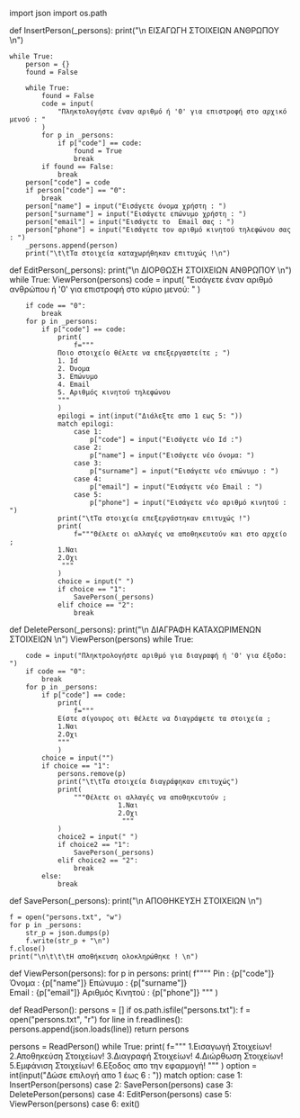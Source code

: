 import json
import os.path


def InsertPerson(_persons):
    print("\n ΕΙΣΑΓΩΓΗ ΣΤΟΙΧΕΙΩΝ ΑΝΘΡΩΠΟΥ \n")

    while True:
        person = {}
        found = False

        while True:
            found = False
            code = input(
                "Πληκτολογήστε έναν αριθμό ή '0' για επιστροφή στο αρχικό μενού : "
            )
            for p in _persons:
                if p["code"] == code:
                    found = True
                    break
            if found == False:
                break
        person["code"] = code
        if person["code"] == "0":
            break
        person["name"] = input("Εισάγετε όνομα χρήστη : ")
        person["surname"] = input("Εισάγετε επώνυμο χρήστη : ")
        person["email"] = input("Εισάγετε το  Email σας : ")
        person["phone"] = input("Εισάγετε τον αριθμό κινητού τηλεφώνου σας : ")
        _persons.append(person)
        print("\t\tΤα στοιχεία καταχωρήθηκαν επιτυχώς !\n")


def EditPerson(_persons):
    print("\n ΔΙΟΡΘΩΣΗ ΣΤΟΙΧΕΙΩΝ ΑΝΘΡΩΠΟΥ \n")
    while True:
        ViewPerson(persons)
        code = input(
            "Εισάγετε έναν αριθμό ανθρώπου  ή '0' για επιστροφή στο κύριο μενού: "
        )

        if code == "0":
            break
        for p in _persons:
            if p["code"] == code:
                print(
                    f="""
                Ποιο στοιχείο θέλετε να επεξεργαστείτε ; ")
                1. Id 
                2. Όνομα
                3. Επώνυμο
                4. Email
                5. Αριθμός κινητού τηλεφώνου
                """
                )
                epilogi = int(input("Διάλεξτε απο 1 εως 5: "))
                match epilogi:
                    case 1:
                        p["code"] = input("Εισάγετε νέο Id :")
                    case 2:
                        p["name"] = input("Εισάγετε νέο όνομα: ")
                    case 3:
                        p["surname"] = input("Εισάγετε νέο επώνυμο : ")
                    case 4:
                        p["email"] = input("Εισάγετε νέο Email : ")
                    case 5:
                        p["phone"] = input("Εισάγετε νέο αριθμό κινητού : ")
                print("\tΤα στοιχεία επεξεργάστηκαν επιτυχώς !")
                print(
                    f="""Θέλετε οι αλλαγές να αποθηκευτούν και στο αρχείο ;
                1.Ναι
                2.Οχι
                 """
                )
                choice = input(" ")
                if choice == "1":
                    SavePerson(_persons)
                elif choice == "2":
                    break


def DeletePerson(_persons):
    print("\n ΔΙΑΓΡΑΦΗ KΑΤΑΧΩΡΙΜΕΝΩΝ ΣΤΟΙΧΕΙΩΝ \n")
    ViewPerson(persons)
    while True:

        code = input("Πληκτρολογήστε αριθμό για διαγραφή ή '0' για έξοδο: ")
        if code == "0":
            break
        for p in _persons:
            if p["code"] == code:
                print(
                    f="""
                Είστε σίγουρος οτι θέλετε να διαγράψετε τα στοιχεία ;
                1.Ναι 
                2.Οχι
                """
                )
            choice = input("")
            if choice == "1":
                persons.remove(p)
                print("\t\tΤα στοιχεία διαγράφηκαν επιτυχώς")
                print(
                    """Θέλετε οι αλλαγές να αποθηκευτούν ;
                               1.Ναι
                               2.Οχι
                                """
                )
                choice2 = input(" ")
                if choice2 == "1":
                    SavePerson(_persons)
                elif choice2 == "2":
                    break
            else:
                break


def SavePerson(_persons):
    print("\n  ΑΠΟΘΗΚΕΥΣΗ ΣΤΟΙΧΕΙΩΝ  \n")

    f = open("persons.txt", "w")
    for p in _persons:
        str_p = json.dumps(p)
        f.write(str_p + "\n")
    f.close()
    print("\n\t\t\tΗ αποθήκευση ολοκληρώθηκε ! \n")


def ViewPerson(persons):
    for p in persons:
        print(
            f""""
        Pin : {p["code"]}
        Όνομα : {p["name"]}
        Επώνυμο : {p["surname"]}  
        Email : {p["email"]}
        Αριθμός Κινητού : {p["phone"]}  """
        )


def ReadPerson():
    persons = []
    if os.path.isfile("persons.txt"):
        f = open("persons.txt", "r")
        for line in f.readlines():
            persons.append(json.loads(line))
    return persons


persons = ReadPerson()
while True:
    print(
        f="""
          1.Εισαγωγή Στοιχείων!
          2.Αποθηκεύση Στοιχείων!
          3.Διαγραφή Στοιχείων!
          4.Διώρθωση Στοιχείων!
          5.Εμφάνιση Στοιχείων!
          6.Εξοδος απο την εφαρμογή!
        """
    )
    option = int(input("Δώσε επιλογή απο 1 έως 6 : "))
    match option:
        case 1:
            InsertPerson(persons)
        case 2:
            SavePerson(persons)
        case 3:
            DeletePerson(persons)
        case 4:
            EditPerson(persons)
        case 5:
            ViewPerson(persons)
        case 6:
            exit()
